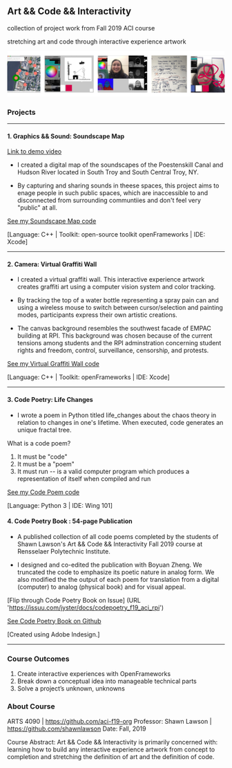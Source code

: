 ## Art && Code && Interactivity

collection of project work from Fall 2019 ACI course 

stretching art and code through interactive experience artwork

![project_thumbnails](https://github.com/jyjster/coding_portfolio/blob/master/Art%20%26%26%20Code%20%26%26%20Interactivity/preview_images_lowres.jpg)

### Projects

---

#### 1. Graphics && Sound: Soundscape Map

[Link to demo video](URL 'https://vimeo.com/383862736')

- I created a digital map of the soundscapes of the Poestenskill Canal and Hudson River located in South Troy and South Central Troy, NY. 

- By capturing and sharing sounds in theese spaces, this project aims to enage people in such public spaces, which are inaccessible to and disconnected from surrounding communtiies and don't feel very "public" at all.

[See my Soundscape Map code](URL 'https://github.com/jyjster/coding_portfolio/tree/master/Art%20%26%26%20Code%20%26%26%20Interactivity/Graphics_Sound_002')

[Language: C++ | Toolkit: open-source toolkit openFrameworks | IDE: Xcode]

---

#### 2. Camera: Virtual Graffiti Wall

- I created a virtual graffiti wall. This interactive experience artwork creates graffiti art using a computer vision system and color tracking.

- By tracking the top of a water bottle representing a spray pain can and using a wireless mouse to switch between cursor/selection and painting modes, participants express their own artistic creations.

- The canvas background resembles the southwest facade of EMPAC building at RPI. This background was chosen because of the current tensions among students and the RPI adminstration concerning student rights and freedom, control, surveillance, censorship, and protests.

[See my Virtual Graffiti Wall code](URL 'https://github.com/jyjster/coding_portfolio/tree/master/Art%20%26%26%20Code%20%26%26%20Interactivity/Camera_001')

[Language: C++ | Toolkit: openFrameworks | IDE: Xcode]

---

#### 3. Code Poetry: Life Changes


- I wrote a poem in Python titled life_changes about the chaos theory in relation to changes in one's lifetime. When executed, code generates an unique fractal tree.

What is a code poem?
1. It must be "code"
2. It must be a "poem"
3. It must run -- is a valid computer program which produces a
representation of itself when compiled and run

[See my Code Poem code](URL 'https://github.com/jyjster/coding_portfolio/tree/master/Art%20%26%26%20Code%20%26%26%20Interactivity/Code_Poetry_003')

[Language: Python 3 | IDE: Wing 101]

#### 4. Code Poetry Book : 54-page Publication

- A published collection of all code poems completed by the students of Shawn Lawson's Art && Code && Interactivity Fall 2019 course at Rensselaer Polytechnic Institute.

- I designed and co-edited the publication with Boyuan Zheng. We  truncated the code to emphasize its poetic nature in analog form. We also modified the the output of each poem for translation from a digital (computer) to analog (physical book) and for visual appeal.

[Flip through Code Poetry Book on Issue] (URL 'https://issuu.com/jyster/docs/codepoetry_f19_aci_rpi')

[See Code Poetry Book on Github](URL 'https://github.com/jyjster/coding_portfolio/tree/master/Art%20%26%26%20Code%20%26%26%20Interactivity/Code_Poetry_Book_004')

[Created using Adobe Indesign.]

---

### Course Outcomes

1. Create interactive experiences with OpenFrameworks
2. Break down a conceptual idea into manageable technical parts
3. Solve a project’s unknown, unknowns

### About Course

ARTS 4090 | https://github.com/aci-f19-org
Professor: Shawn Lawson | https://github.com/shawnlawson
Date: Fall, 2019

Course Abstract: Art && Code && Interactivity is primarily concerned with: learning how to build any interactive experience artwork from concept to completion and stretching the definition of art and the definition of code.
